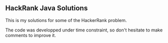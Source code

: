 HackRank Java Solutions
---

This is my solutions for some of the HackerRank problem.

The code was developped under time constraint, so don't hesitate to make comments to improve it.
